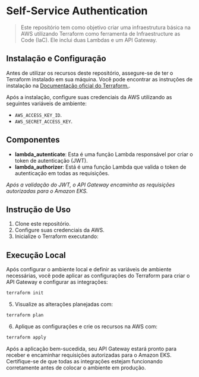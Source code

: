 # Self-Service Authentication

> Este repositório tem como objetivo criar uma infraestrutura básica na AWS utilizando Terraform como ferramenta de Infraestructure as Code (IaC). Ele inclui duas Lambdas e um API Gateway.

## Instalação e Configuração

Antes de utilizar os recursos deste repositório, assegure-se de ter o Terraform instalado em sua máquina. Você pode encontrar as instruções de instalação na [Documentação oficial do Terraform.](https://learn.hashicorp.com/tutorials/terraform/install-cli).

Após a instalação, configure suas credenciais da AWS utilizando as seguintes variáveis de ambiente:

- `AWS_ACCESS_KEY_ID`.
- `AWS_SECRET_ACCESS_KEY`.

## Componentes

- **lambda_autenticate**: Esta é uma função Lambda responsável por criar o token de autenticação (JWT).
- **lambda_authorizer**: Está é uma função Lambda que valida o token de autenticação em todas as requisições.

_Após a validação do JWT, o API Gateway encaminha as requisições autorizadas para o Amazon EKS._

## Instrução de Uso

1. Clone este repositório.
2. Configure suas credenciais da AWS.
3. Inicialize o Terraform executando:

## Execução Local

Após configurar o ambiente local e definir as variáveis de ambiente necessárias, você pode aplicar as configurações do Terraform para criar o API Gateway e configurar as integrações:

```bash
terraform init
```

5. Visualize as alterações planejadas com:

```bash
terraform plan
```

6. Aplique as configurações e crie os recursos na AWS com:

```bash
terraform apply
```

Após a aplicação bem-sucedida, seu API Gateway estará pronto para receber e encaminhar requisições autorizadas para o Amazon EKS. Certifique-se de que todas as integrações estejam funcionando corretamente antes de colocar o ambiente em produção.
